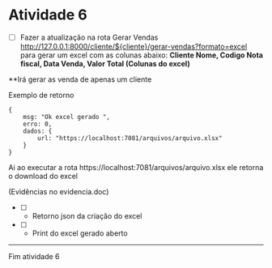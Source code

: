 # Atividade 6

- [ ] Fazer a atualização na rota Gerar Vendas http://127.0.0.1:8000/cliente/${cliente}/gerar-vendas?formato=excel para gerar um excel com as colunas abaixo:
      **Cliente Nome, Codigo Nota fiscal, Data Venda, Valor Total (Colunas do excel)**

\*\*Irá gerar as venda de apenas um cliente

Exemplo de retorno

```
{
    msg: "Ok excel gerado ",
    erro: 0,
    dados: {
        url: "https://localhost:7081/arquivos/arquivo.xlsx"
    }
}
```

Ai ao executar a rota https://localhost:7081/arquivos/arquivo.xlsx ele retorna o download do excel

(Evidências no evidencia.doc)

- [ ] - Retorno json da criação do excel
- [ ] - Print do excel gerado aberto

---

Fim atividade 6
